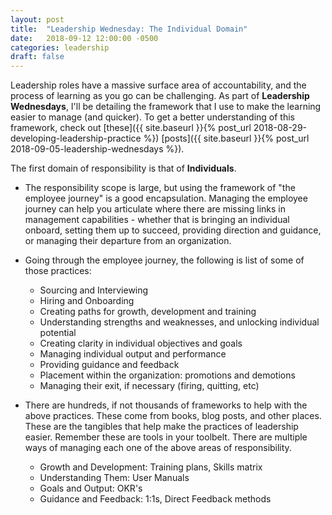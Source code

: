 ```yaml
---
layout: post
title:  "Leadership Wednesday: The Individual Domain"
date:   2018-09-12 12:00:00 -0500
categories: leadership
draft: false
---
```


Leadership roles have a massive surface area of accountability, and the process of learning as you go can be challenging. As part of **Leadership Wednesdays**, I'll be detailing the framework that I use to make the learning easier to manage (and quicker). To get a better understanding of this framework, check out [these]({{ site.baseurl }}{% post_url 2018-08-29-developing-leadership-practice %}) [posts]({{ site.baseurl }}{% post_url 2018-09-05-leadership-wednesdays %}).

The first domain of responsibility is that of **Individuals**. 

* The responsibility scope is large, but using the framework of "the employee journey" is a good encapsulation. Managing the employee journey can help you articulate where there are missing links in management capabilities - whether that is bringing an individual onboard, setting them up to succeed, providing direction and guidance, or managing their departure from an organization.

* Going through the employee journey, the following is list of some of those practices:

	* Sourcing and Interviewing
	* Hiring and Onboarding
	* Creating paths for growth, development and training
	* Understanding strengths and weaknesses, and unlocking individual potential
	* Creating clarity in individual objectives and goals
	* Managing individual output and performance
	* Providing guidance and feedback
	* Placement within the organization: promotions and demotions
	* Managing their exit, if necessary (firing, quitting, etc)

* There are hundreds, if not thousands of frameworks to help with the above practices. These come from books, blog posts, and other places. These are the tangibles that help make the practices of leadership easier. Remember these are tools in your toolbelt. There are multiple ways of managing each one of the above areas of responsibility. 

	* Growth and Development: Training plans, Skills matrix
	* Understanding Them: User Manuals
	* Goals and Output: OKR's
	* Guidance and Feedback: 1:1s, Direct Feedback methods